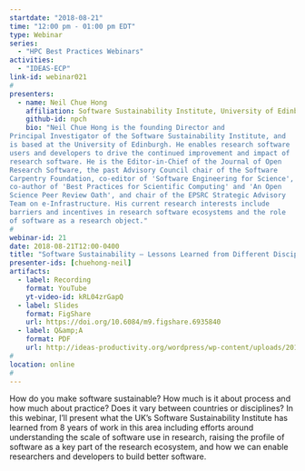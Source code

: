 ```yaml
---
startdate: "2018-08-21"
time: "12:00 pm - 01:00 pm EDT"
type: Webinar
series:
  - "HPC Best Practices Webinars"
activities:
  - "IDEAS-ECP"
link-id: webinar021
#
presenters:
  - name: Neil Chue Hong
    affiliation: Software Sustainability Institute, University of Edinburgh
    github-id: npch
    bio: "Neil Chue Hong is the founding Director and
Principal Investigator of the Software Sustainability Institute, and
is based at the University of Edinburgh. He enables research software
users and developers to drive the continued improvement and impact of
research software. He is the Editor-in-Chief of the Journal of Open
Research Software, the past Advisory Council chair of the Software
Carpentry Foundation, co-editor of 'Software Engineering for Science',
co-author of 'Best Practices for Scientific Computing' and 'An Open
Science Peer Review Oath', and chair of the EPSRC Strategic Advisory
Team on e-Infrastructure. His current research interests include
barriers and incentives in research software ecosystems and the role
of software as a research object."
#
webinar-id: 21
date: 2018-08-21T12:00-0400
title: "Software Sustainability — Lessons Learned from Different Disciplines"
presenter-ids: [chuehong-neil]
artifacts:
  - label: Recording
    format: YouTube
    yt-video-id: kRL04zrGapQ
  - label: Slides
    format: FigShare
    url: https://doi.org/10.6084/m9.figshare.6935840
  - label: Q&amp;A
    format: PDF
    url: http://ideas-productivity.org/wordpress/wp-content/uploads/2018/09/webinar021-qa.pdf
#
location: online
#
---
```

How do you make software sustainable? How much is it about process and
how much about practice? Does it vary between countries or
disciplines? In this webinar, I’ll present what the UK’s Software
Sustainability Institute has learned from 8 years of work in this area
including efforts around understanding the scale of software use in
research, raising the profile of software as a key part of the
research ecosystem, and how we can enable researchers and developers
to build better software.
